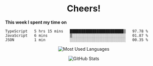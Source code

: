 <h1 align="center">Cheers!</h1>

**This week I spent my time on**
<!--START_SECTION:waka-->

```text
TypeScript   5 hrs 15 mins   ████████████████████████▒   97.78 %
JavaScript   6 mins          ▒░░░░░░░░░░░░░░░░░░░░░░░░   01.87 %
JSON         1 min           ░░░░░░░░░░░░░░░░░░░░░░░░░   00.35 %
```

<!--END_SECTION:waka-->

<p align="center"><img src="https://github-readme-stats.vercel.app/api/top-langs/?username=thnkrn&layout=compact&hide=html&theme=tokyonight" alt="Most Used Languages" /></p>

<p align="center"><img src="https://github-readme-stats.vercel.app/api?username=thnkrn&show_icons=true&count_private=true&theme=tokyonight" alt="GitHub Stats" /></p>

<!-- <p align="center"><a href="https://wakatime.com"><img src="https://wakatime.com/share/@thnkrn/40092326-d1bd-471b-89da-9a7c63939402.png" /></p>
 -->
